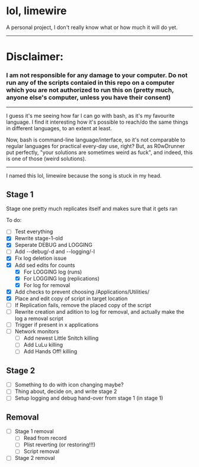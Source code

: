 # lol, limewire
A personal project, I don't really know what or how much it will do yet.

---

# Disclaimer:
### I am not responsible for any damage to your computer. Do not run any of the scripts contaied in this repo on a computer which you are not authorized to run this on (pretty much, anyone else's computer, unless you have their consent)

---

I guess it's me seeing how far I can go with bash, as it's my favourite language. I find it interesting how it's possible to reach/do the same things in different languages, to an extent at least. 

Now, bash is command-line language/interface, so it's not comparable to regular languages for practical every-day use, right? But, as R0wDrunner put perfectly, "your solutions are sometimes weird as fuck", and indeed, this is one of those (weird solutions).

---

I named this lol, limewire because the song is stuck in my head.

## Stage 1
Stage one pretty much replicates itself and makes sure that it gets ran

To do:
- [ ] Test everything
- [x] Rewrite stage-1-old
- [x] Seperate DEBUG and LOGGING
- [ ] Add --debug/-d and --logging/-l
- [x] Fix log deletion issue
- [x] Add sed edits for counts 
  - [x] For LOGGING log (runs)
  - [x] For LOGGING log (replications)
  - [x] For log for removal
- [x] Add checks to prevent choosing /Applications/Utilities/
- [x] Place and edit copy of script in target location
- [ ] If Replication fails, remove the placed copy of the script
- [ ] Rewrite creation and adition to log for removal, and actually make the log a removal script
- [ ] Trigger if present in x applications
- [ ] Network monitors
  - [ ] Add newest Little Snitch killing
  - [ ] Add LuLu killing
  - [ ] Add Hands Off! killing

## Stage 2
- [ ] Something to do with icon changing maybe?
- [ ] Thing about, decide on, and write stage 2
- [ ] Setup logging and debug hand-over from stage 1 (in stage 1)

## Removal
- [ ] Stage 1 removal
  - [ ] Read from record
  - [ ] Plist reverting (or restoring!!!)
  - [ ] Script removal
- [ ] Stage 2 removal
